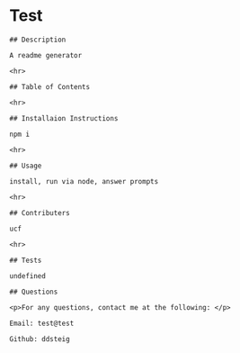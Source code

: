 # Test
  
    ## Description
  
    A readme generator
  
    <hr>
  
    ## Table of Contents
  
    <hr>
  
    ## Installaion Instructions
  
    npm i
  
    <hr>
  
    ## Usage
  
    install, run via node, answer prompts
  
    <hr>
  
    ## Contributers
  
    ucf
  
    <hr>
  
    ## Tests
  
    undefined
  
    ## Questions
  
    <p>For any questions, contact me at the following: </p>
  
    Email: test@test
  
    Github: ddsteig
    
  